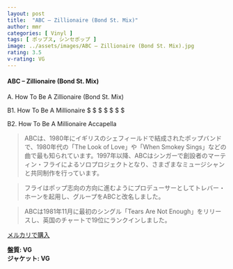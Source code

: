 ```yaml
---
layout: post
title:  "ABC – Zillionaire (Bond St. Mix)"
author: mmr
categories: [ Vinyl ]
tags: [ ポップス, シンセポップ ]
image: ../assets/images/ABC – Zillionaire (Bond St. Mix).jpg
rating: 3.5
v-rating: VG
---
```


#### ABC – Zillionaire (Bond St. Mix)

A. How To Be A Zillionaire (Bond St. Mix)

B1. How To Be A Millionaire $ $ $ $ $ $ $

B2. How To Be A Millionaire Accapella


> ABCは、1980年にイギリスのシェフィールドで結成されたポップバンドで、1980年代の「The Look of Love」や「When Smokey Sings」などの曲で最も知られています。1997年以降、ABCはシンガーで創設者のマーティン・フライによるソロプロジェクトとなり、さまざまなミュージシャンと共同制作を行っています。

> フライはポップ志向の方向に進むようにプロデューサーとしてトレバー・ホーンを起用し、グループをABCと改名しました。

> ABCは1981年11月に最初のシングル「Tears Are Not Enough」をリリースし、英国のチャートで19位にランクインしました。

[メルカリで購入](https://jp.mercari.com/item/m16492565227)

<div class="mt-4 mb-4 d-flex align-items-center">
<strong class="mr-1">盤質: VG</strong>
</div>
<div class="mt-4 mb-4 d-flex align-items-center">
<strong class="mr-1">ジャケット: VG</strong>
</div>
